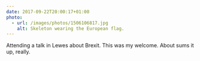 ```yaml
---
date: 2017-09-22T20:00:17+01:00
photo:
  - url: /images/photos/1506106817.jpg
    alt: Skeleton wearing the European flag.
---
```

Attending a talk in Lewes about Brexit. This was my welcome. About sums it up, really.
